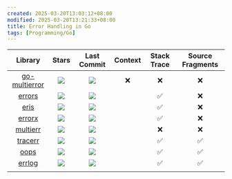 ```yaml
---
created: 2025-03-20T13:03:12+08:00
modified: 2025-03-20T13:21:33+08:00
title: Error Handling in Go
tags: [Programming/Go]
---
```


|                           Library                           |                                  Stars                                  |                                  Last Commit                                  | Context | Stack Trace | Source Fragments |
|:---------------------------------------------------------: |:---------------------------------------------------------------------: |:---------------------------------------------------------------------------: |:-----: |:---------: |:--------------: |
| [go-multierror](https://github.com/hashicorp/go-multierror) |![](https://img.shields.io/github/stars/hashicorp/go-multierror?label=) |![](https://img.shields.io/github/last-commit/hashicorp/go-multierror?label=) |    ❌    |      ❌      |        ❌         |
|       [errors](https://github.com/cockroachdb/errors)       |![](https://img.shields.io/github/stars/cockroachdb/errors?label=)    |![](https://img.shields.io/github/last-commit/cockroachdb/errors?label=)    |         |      ✅      |        ❌         |
|         [eris](https://github.com/rotisserie/eris)          |![](https://img.shields.io/github/stars/rotisserie/eris?label=)     |![](https://img.shields.io/github/last-commit/rotisserie/eris?label=)     |         |      ✅      |        ❌         |
|        [errorx](https://github.com/joomcode/errorx)         |![](https://img.shields.io/github/stars/joomcode/errorx?label=)     |![](https://img.shields.io/github/last-commit/joomcode/errorx?label=)     |         |      ✅      |        ❌         |
|       [multierr](https://github.com/uber-go/multierr)       |![](https://img.shields.io/github/stars/uber-go/multierr?label=)     |![](https://img.shields.io/github/last-commit/uber-go/multierr?label=)     |         |      ❌      |        ❌         |
|         [tracerr](https://github.com/ztrue/tracerr)         |![](https://img.shields.io/github/stars/ztrue/tracerr?label=)      |![](https://img.shields.io/github/last-commit/ztrue/tracerr?label=)      |         |      ✅      |        ✅         |
|           [oops](https://github.com/samber/oops)            |![](https://img.shields.io/github/stars/samber/oops?label=)       |![](https://img.shields.io/github/last-commit/samber/oops?label=)       |         |      ✅      |        ✅         |
|        [errlog](https://github.com/snwfdhmp/errlog)         |![](https://img.shields.io/github/stars/snwfdhmp/errlog?label=)     |![](https://img.shields.io/github/last-commit/samber/oops?label=)       |         |      ✅      |        ✅         |
|                                                             |                                                                         |                                                                               |         |             |                  |
